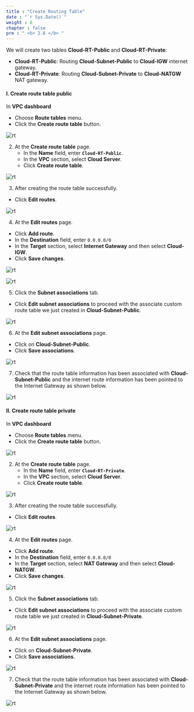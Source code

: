 ```yaml
---
title : "Create Routing Table"
date : "`r Sys.Date()`"
weight : 6
chapter : false
pre : " <b> 2.6 </b> "
---
```



We will create two tables **Cloud-RT-Public** and **Cloud-RT-Private**:
  - **Cloud-RT-Public**: Routing **Cloud-Subnet-Public** to **Cloud-IGW** internet gateway.
  - **Cloud-RT-Private**: Routing **Cloud-Subnet-Private** to **Cloud-NATGW** NAT gateway.

#### I. Create route table public

In **VPC dashboard**
  + Choose **Route tables** menu.
  + Click the **Create route table** button.

![rt](/aws-fcj-ws/ws1/images/2.cloudserver/rt-01.png)

2. At the **Create route table** page.
    + In the **Name** field, enter **`Cloud-RT-Public`**.
    + In the **VPC** section, select **Cloud Server**.
    + Click **Create route table**.

![rt](/aws-fcj-ws/ws1/images/2.cloudserver/rt-02.png)

3. After creating the route table successfully.
  + Click **Edit routes**.

![rt](/aws-fcj-ws/ws1/images/2.cloudserver/rt-03.png)


4. At the **Edit routes** page.
  + Click **Add route**.
  + In the **Destination** field, enter `0.0.0.0/0`
  + In the **Target** section, select **Internet Gateway** and then select **Cloud-IGW**.
  + Click **Save changes**.

![rt](/aws-fcj-ws/ws1/images/2.cloudserver/rt-04.png)

![rt](/aws-fcj-ws/ws1/images/2.cloudserver/rt-05.png)

5. Click the **Subnet associations** tab.
  + Click **Edit subnet associations** to proceed with the associate custom route table we just created in **Cloud-Subnet-Public**.

![rt](/aws-fcj-ws/ws1/images/2.cloudserver/rt-07.png)

6. At the **Edit subnet associations** page.
  + Click on **Cloud-Subnet-Public**.
  + Click **Save associations**.

![rt](/aws-fcj-ws/ws1/images/2.cloudserver/rt-06.png)


7. Check that the route table information has been associated with **Cloud-Subnet-Public** and the internet route information has been pointed to the Internet Gateway as shown below.

![rt](/aws-fcj-ws/ws1/images/2.cloudserver/rt-08.png)



#### II. Create route table private

In **VPC dashboard**
  + Choose **Route tables** menu.
  + Click the **Create route table** button.

![rt](/aws-fcj-ws/ws1/images/2.cloudserver/rt-01.png)

2. At the **Create route table** page.
    + In the **Name** field, enter **`Cloud-RT-Private`**.
    + In the **VPC** section, select **Cloud Server**.
    + Click **Create route table**.

![rt](/aws-fcj-ws/ws1/images/2.cloudserver/rt-10.png)

3. After creating the route table successfully.
  + Click **Edit routes**.

![rt](/aws-fcj-ws/ws1/images/2.cloudserver/rt-11.png)


4. At the **Edit routes** page.
  + Click **Add route**.
  + In the **Destination** field, enter `0.0.0.0/0`
  + In the **Target** section, select **NAT Gateway** and then select **Cloud-NATGW**.
  + Click **Save changes**.

![rt](/aws-fcj-ws/ws1/images/2.cloudserver/rt-12.png)

5. Click the **Subnet associations** tab.
  + Click **Edit subnet associations** to proceed with the associate custom route table we just created in **Cloud-Subnet-Private**.

![rt](/aws-fcj-ws/ws1/images/2.cloudserver/rt-13.png)

6. At the **Edit subnet associations** page.
  + Click on **Cloud-Subnet-Private**.
  + Click **Save associations**.

![rt](/aws-fcj-ws/ws1/images/2.cloudserver/rt-14.png)


7. Check that the route table information has been associated with **Cloud-Subnet-Private** and the internet route information has been pointed to the Internet Gateway as shown below.

![rt](/aws-fcj-ws/ws1/images/2.cloudserver/rt-15.png)
